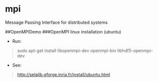 # mpi
Message Passing Interface for distributed systems

##OpenMPIDemo
###OpenMPI linux installation (ubuntu)
* Run:
 > sudo apt-get install libopenmpi-dev openmpi-bin libhdf5-openmpi-dev

* See:
 > http://selalib.gforge.inria.fr/install/ubuntu.html
